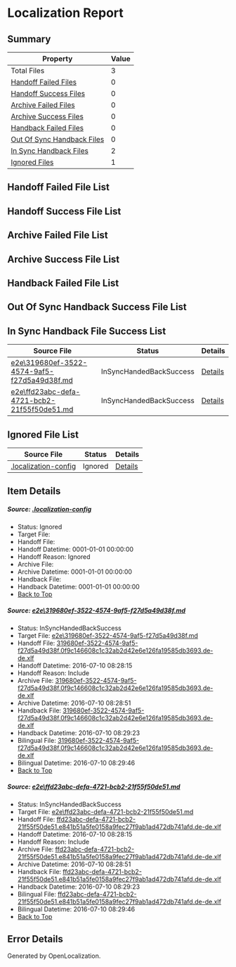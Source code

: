 # <a name='report-top'></a> Localization Report

## Summary
 Property | Value 
 -------- | ----- 
 Total Files | 3
[ Handoff Failed Files ](#handoff-failed-list)| 0
[ Handoff Success Files ](#handoff-success-list)| 0
[ Archive Failed Files ](#archive-failed-list)| 0
[ Archive Success Files ](#archive-success-list)| 0
[ Handback Failed Files ](#handback-failed-list)| 0
[ Out Of Sync Handback Files ](#outofsync-handback-success-list)| 0
[ In Sync Handback Files ](#insync-handback-success-list)| 2
[ Ignored Files ](#ignored-list)| 1

## <a name='handoff-failed-list'></a> Handoff Failed File List

## <a name='handoff-success-list'></a> Handoff Success File List

## <a name='archive-failed-list'></a> Archive Failed File List

## <a name='archive-success-list'></a> Archive Success File List

## <a name='handback-failed-list'></a> Handback Failed File List

## <a name='outofsync-handback-success-list'></a> Out Of Sync Handback Success File List

## <a name='insync-handback-success-list'></a> In Sync Handback File Success List
 Source File | Status | Details 
 ----------- | ------ | ------- 
 [e2e\319680ef-3522-4574-9af5-f27d5a49d38f.md](https://github.com/OpenLocalizationTestOrg/oltest/blob/5e2b2ae3f6baa6ec0396bbafa314e3a5827e14a2/e2e/319680ef-3522-4574-9af5-f27d5a49d38f.md) | InSyncHandedBackSuccess | [Details](#90fd266d0eb546a3db2da7b4ac62206d5b95e9761)
 [e2e\ffd23abc-defa-4721-bcb2-21f55f50de51.md](https://github.com/OpenLocalizationTestOrg/oltest/blob/5e2b2ae3f6baa6ec0396bbafa314e3a5827e14a2/e2e/ffd23abc-defa-4721-bcb2-21f55f50de51.md) | InSyncHandedBackSuccess | [Details](#8e74c13b40ba18c157992138652aa07efc1618df2)

## <a name='ignored-list'></a> Ignored File List
 Source File | Status | Details 
 ----------- | ------ | ------- 
 [.localization-config](https://github.com/OpenLocalizationTestOrg/oltest/blob/5e2b2ae3f6baa6ec0396bbafa314e3a5827e14a2/.localization-config) | Ignored | [Details](#3d4f252ac210baf56311d7e97dcc2db10974dbd20)

## Item Details
##### <a name='3d4f252ac210baf56311d7e97dcc2db10974dbd20'></a> Source: [.localization-config](https://github.com/OpenLocalizationTestOrg/oltest/blob/5e2b2ae3f6baa6ec0396bbafa314e3a5827e14a2/.localization-config)
* Status: Ignored
* Target File: 
* Handoff File: 
* Handoff Datetime: 0001-01-01 00:00:00
* Handoff Reason: Ignored
* Archive File: 
* Archive Datetime: 0001-01-01 00:00:00
* Handback File: 
* Handback Datetime: 0001-01-01 00:00:00
* [Back to Top](#report-top)

##### <a name='90fd266d0eb546a3db2da7b4ac62206d5b95e9761'></a> Source: [e2e\319680ef-3522-4574-9af5-f27d5a49d38f.md](https://github.com/OpenLocalizationTestOrg/oltest/blob/5e2b2ae3f6baa6ec0396bbafa314e3a5827e14a2/e2e/319680ef-3522-4574-9af5-f27d5a49d38f.md)
* Status: InSyncHandedBackSuccess
* Target File: [e2e\319680ef-3522-4574-9af5-f27d5a49d38f.md](https://github.com/OpenLocalizationTestOrg/oltest-dede-fly/blob/0f43943520003fcd3045e0d6f8bb7167473645b0/e2e/319680ef-3522-4574-9af5-f27d5a49d38f.md)
* Handoff File: [319680ef-3522-4574-9af5-f27d5a49d38f.0f9c146608c1c32ab2d42e6e126fa19585db3693.de-de.xlf](https://github.com/OpenLocalizationTestOrg/olhandoff-e2e/blob/f74814f09a1c710df3937dc85f2696cf8d2cc66d/ol-handoff/OpenLocalizationTestOrg/oltest-dede-fly/ci/ht/319680ef-3522-4574-9af5-f27d5a49d38f.0f9c146608c1c32ab2d42e6e126fa19585db3693.de-de.xlf)
* Handoff Datetime: 2016-07-10 08:28:15
* Handoff Reason: Include
* Archive File: [319680ef-3522-4574-9af5-f27d5a49d38f.0f9c146608c1c32ab2d42e6e126fa19585db3693.de-de.xlf](https://github.com/OpenLocalizationTestOrg/olhandoff-e2e/blob/8be79583ff29cc58b668d5ce5b316c58c4c0aff4/ol-archive/OpenLocalizationTestOrg/oltest-dede-fly/ci/ht/319680ef-3522-4574-9af5-f27d5a49d38f.0f9c146608c1c32ab2d42e6e126fa19585db3693.de-de.xlf)
* Archive Datetime: 2016-07-10 08:28:51
* Handback File: [319680ef-3522-4574-9af5-f27d5a49d38f.0f9c146608c1c32ab2d42e6e126fa19585db3693.de-de.xlf](https://github.com/OpenLocalizationTestOrg/olhandback-e2e/blob/fee03e7a547df31d298d22943d9a1351e92f44a7/ol-handback/OpenLocalizationTestOrg/oltest-dede-fly/ci/ht/319680ef-3522-4574-9af5-f27d5a49d38f.0f9c146608c1c32ab2d42e6e126fa19585db3693.de-de.xlf)
* Handback Datetime: 2016-07-10 08:29:23
* Bilingual File: [319680ef-3522-4574-9af5-f27d5a49d38f.0f9c146608c1c32ab2d42e6e126fa19585db3693.de-de.xlf](https://github.com/OpenLocalizationTestOrg/olhandback-e2e/blob/fee03e7a547df31d298d22943d9a1351e92f44a7/ol-handback/OpenLocalizationTestOrg/oltest-dede-fly/ci/ht/319680ef-3522-4574-9af5-f27d5a49d38f.0f9c146608c1c32ab2d42e6e126fa19585db3693.de-de.xlf)
* Bilingual Datetime: 2016-07-10 08:29:46
* [Back to Top](#report-top)

##### <a name='8e74c13b40ba18c157992138652aa07efc1618df2'></a> Source: [e2e\ffd23abc-defa-4721-bcb2-21f55f50de51.md](https://github.com/OpenLocalizationTestOrg/oltest/blob/5e2b2ae3f6baa6ec0396bbafa314e3a5827e14a2/e2e/ffd23abc-defa-4721-bcb2-21f55f50de51.md)
* Status: InSyncHandedBackSuccess
* Target File: [e2e\ffd23abc-defa-4721-bcb2-21f55f50de51.md](https://github.com/OpenLocalizationTestOrg/oltest-dede-fly/blob/0f43943520003fcd3045e0d6f8bb7167473645b0/e2e/ffd23abc-defa-4721-bcb2-21f55f50de51.md)
* Handoff File: [ffd23abc-defa-4721-bcb2-21f55f50de51.e841b51a5fe0158a9fec27f9ab1ad472db741afd.de-de.xlf](https://github.com/OpenLocalizationTestOrg/olhandoff-e2e/blob/f74814f09a1c710df3937dc85f2696cf8d2cc66d/ol-handoff/OpenLocalizationTestOrg/oltest-dede-fly/ci/ht/ffd23abc-defa-4721-bcb2-21f55f50de51.e841b51a5fe0158a9fec27f9ab1ad472db741afd.de-de.xlf)
* Handoff Datetime: 2016-07-10 08:28:15
* Handoff Reason: Include
* Archive File: [ffd23abc-defa-4721-bcb2-21f55f50de51.e841b51a5fe0158a9fec27f9ab1ad472db741afd.de-de.xlf](https://github.com/OpenLocalizationTestOrg/olhandoff-e2e/blob/8be79583ff29cc58b668d5ce5b316c58c4c0aff4/ol-archive/OpenLocalizationTestOrg/oltest-dede-fly/ci/ht/ffd23abc-defa-4721-bcb2-21f55f50de51.e841b51a5fe0158a9fec27f9ab1ad472db741afd.de-de.xlf)
* Archive Datetime: 2016-07-10 08:28:51
* Handback File: [ffd23abc-defa-4721-bcb2-21f55f50de51.e841b51a5fe0158a9fec27f9ab1ad472db741afd.de-de.xlf](https://github.com/OpenLocalizationTestOrg/olhandback-e2e/blob/fee03e7a547df31d298d22943d9a1351e92f44a7/ol-handback/OpenLocalizationTestOrg/oltest-dede-fly/ci/ht/ffd23abc-defa-4721-bcb2-21f55f50de51.e841b51a5fe0158a9fec27f9ab1ad472db741afd.de-de.xlf)
* Handback Datetime: 2016-07-10 08:29:23
* Bilingual File: [ffd23abc-defa-4721-bcb2-21f55f50de51.e841b51a5fe0158a9fec27f9ab1ad472db741afd.de-de.xlf](https://github.com/OpenLocalizationTestOrg/olhandback-e2e/blob/fee03e7a547df31d298d22943d9a1351e92f44a7/ol-handback/OpenLocalizationTestOrg/oltest-dede-fly/ci/ht/ffd23abc-defa-4721-bcb2-21f55f50de51.e841b51a5fe0158a9fec27f9ab1ad472db741afd.de-de.xlf)
* Bilingual Datetime: 2016-07-10 08:29:46
* [Back to Top](#report-top)


## Error Details

Generated by OpenLocalization.
